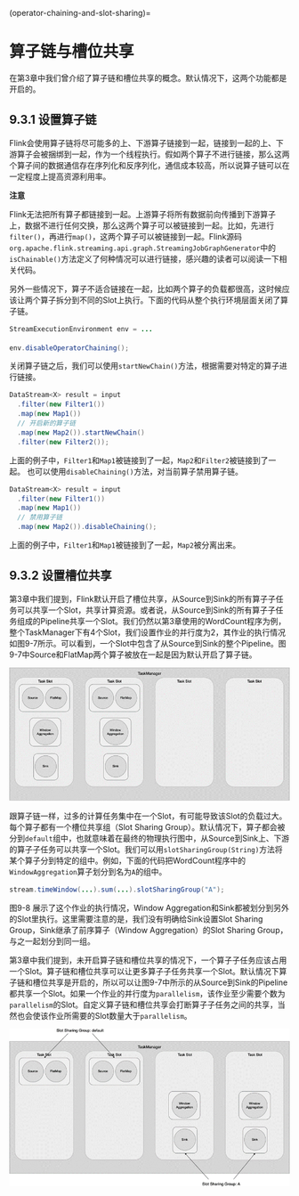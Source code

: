 (operator-chaining-and-slot-sharing)=
# 算子链与槽位共享

在第3章中我们曾介绍了算子链和槽位共享的概念。默认情况下，这两个功能都是开启的。

## 9.3.1 设置算子链

Flink会使用算子链将尽可能多的上、下游算子链接到一起，链接到一起的上、下游算子会被捆绑到一起，作为一个线程执行。假如两个算子不进行链接，那么这两个算子间的数据通信存在序列化和反序列化，通信成本较高，所以说算子链可以在一定程度上提高资源利用率。

**注意**

Flink无法把所有算子都链接到一起。上游算子将所有数据前向传播到下游算子上，数据不进行任何交换，那么这两个算子可以被链接到一起。比如，先进行`filter()`，再进行`map()`，这两个算子可以被链接到一起。Flink源码`org.apache.flink.streaming.api.graph.StreamingJobGraphGenerator`中的`isChainable()`方法定义了何种情况可以进行链接，感兴趣的读者可以阅读一下相关代码。

另外一些情况下，算子不适合链接在一起，比如两个算子的负载都很高，这时候应该让两个算子拆分到不同的Slot上执行。下面的代码从整个执行环境层面关闭了算子链。

```java
StreamExecutionEnvironment env = ...

env.disableOperatorChaining();
```

关闭算子链之后，我们可以使用`startNewChain()`方法，根据需要对特定的算子进行链接。

```java
DataStream<X> result = input
  .filter(new Filter1())
  .map(new Map1())
  // 开启新的算子链
  .map(new Map2()).startNewChain()
  .filter(new Filter2());
```

上面的例子中，`Filter1`和`Map1`被链接到了一起，`Map2`和`Filter2`被链接到了一起。
也可以使用`disableChaining()`方法，对当前算子禁用算子链。

```java
DataStream<X> result = input
  .filter(new Filter1())
  .map(new Map1())
  // 禁用算子链
  .map(new Map2()).disableChaining();
```

上面的例子中，`Filter1`和`Map1`被链接到了一起，`Map2`被分离出来。

## 9.3.2 设置槽位共享

第3章中我们提到，Flink默认开启了槽位共享，从Source到Sink的所有算子子任务可以共享一个Slot，共享计算资源。或者说，从Source到Sink的所有算子子任务组成的Pipeline共享一个Slot。我们仍然以第3章使用的WordCount程序为例，整个TaskManager下有4个Slot，我们设置作业的并行度为2，其作业的执行情况如图9-7所示。可以看到，一个Slot中包含了从Source到Sink的整个Pipeline。图9-7中Source和FlatMap两个算子被放在一起是因为默认开启了算子链。

![图9-7 默认情况下，槽位共享使得整个算子的Pipeline可以放在一个Slot中执行](./img/default-slot-sharing-pipeline.png)

跟算子链一样，过多的计算任务集中在一个Slot，有可能导致该Slot的负载过大。每个算子都有一个槽位共享组（Slot Sharing Group）。默认情况下，算子都会被分到`default`组中，也就意味着在最终的物理执行图中，从Source到Sink上、下游的算子子任务可以共享一个Slot。我们可以用`slotSharingGroup(String)`方法将某个算子分到特定的组中。例如，下面的代码把WordCount程序中的`WindowAggregation`算子划分到名为`A`的组中。

```java
stream.timeWindow(...).sum(...).slotSharingGroup("A");
```

图9-8 展示了这个作业的执行情况，Window Aggregation和Sink都被划分到另外的Slot里执行。这里需要注意的是，我们没有明确给Sink设置Slot Sharing Group，Sink继承了前序算子（Window Aggregation）的Slot Sharing Group，与之一起划分到同一组。

第3章中我们提到，未开启算子链和槽位共享的情况下，一个算子子任务应该占用一个Slot。算子链和槽位共享可以让更多算子子任务共享一个Slot。默认情况下算子链和槽位共享是开启的，所以可以让图9-7中所示的从Source到Sink的Pipeline都共享一个Slot。如果一个作业的并行度为`parallelism`，该作业至少需要个数为`parallelism`的Slot。自定义算子链和槽位共享会打断算子子任务之间的共享，当然也会使该作业所需要的Slot数量大于`parallelism`。

![图9-8  给Window Aggreagtion设置Slot Sharing Group后，该算子及之后的算子被划分到其他Slot](./img/window-aggregation-slot-sharing-group.png)